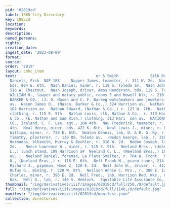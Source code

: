 ```yaml
---
pid: '02019cd'
label: 1885 City Directory
key: 1885cd
location: 
keywords: 
description: 
named_persons: 
rights: 
creation_date: 
ingest_date: '2023-08-09'
format: 
source: 
order: '2019'
layout: cmhc_item
text: '                                 er & Smith              Silk Dolmans, éctcrea''st
  Daniels, Fish  NAP 188     Napper James, teamster, r. 311 W. 2d.  Nary Edward, miner,
  bds. 804 E. 6th.  Nash Daniel, miner, r. 119 S. Toledo av.  Nash John B., lab, r.
  516 W. Chestnut.  Nash Joseph, driver, Amos Henderson, bds. 119 S. Toledo ay  NASH
  WILLIAM H., lawyer and notary public, rooms 5 and Howell blk, r. 210 W. 4th. : .  NASON,
  BARKER & CO., (J. O. Nason and C. F. Barkeg watchmakers and jewelers, 324 Harrison
  av.  Nason James O., (Nason, Barker & Co.,) 324 Harrison av.  Nathan Abram, cigars,
  102 Harrison av.  Nathan Edward, (Nathan & Co.,) r. 127 W. 7th.  Nathan Joseph,
  clothing, r. 115 E. 5th.  Nathan Louis, clk, Nathan & Co., r. 313 Harrison av. :  Nathan
  & Co., (E. Nathan and Sam Rich,) clothing, 313 Hari  son av.  NATIONAL ASSURANCE
  CO., Ireland, C. F. Lee, agt., 104 4th.  Nau Frederick, teamster, r. rear 722 E.
  4th.  Neal Henry, miner, bds. 422 K. 6th.  Neal Lewis J., miner, r. 812 E. 8th.  Neal
  William, miner, r. 730 E. 6th.  Nealon Dennis, lab, D. & R. G. Ry, r. 306 E. 11th.  Nealon
  Timothy, plasterer, r. 130 8S. Toledo av.  -Nedon George, lab, r. 318 W. 2d.  Nedon
  Hormadas, blksmith, Murray & Bechler, r. 318 W. 2d.  Nedon Joseph, lab, r. 318 W.
  2d. ,  Neece Lawrence W., miner, r. 515 E. 9th.  Neeland Bros., (John S. and C.
  L.,) lunch stand, 108 Harrison a¥  Neeland C. L., (Neeland Bros.,) 108 Harrison
  av. ;  Neeland Daniel, foreman, La Plata Smelter, r. 704 W. Front.  Neeland John
  8., (Neeland Bros.,) r. 116 E. 6th.  Neff Frank M., piano tuner, 214 E. 6th.  Negus
  Richard J., pipeman, Hose 2, 120 E. 2d.  Neil John W., driver, r. 412 E. 5th.  Neil
  Rufus G., mining, r. 220 W. 8th.  Neilson Annie C. Mrs., r. 300 E. 12th.  Neilson
  Charles, miner, r. 396 E. 2d.  Nell Fred., lab, Harrison Red. Wks., r. rear 116
  Oak.  Nell G., lab, r. 140 S. Hemlock.  Equitable Life Assurance Co,, °"° Seawx"="4  a    '
thumbnail: "/img/derivatives/iiif/images/02019cd/full/250,/0/default.jpg"
full: "/img/derivatives/iiif/images/02019cd/full/1140,/0/default.jpg"
manifest: "/img/derivatives/iiif/02019cd/manifest.json"
collection: directories
---
```

